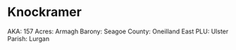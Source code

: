 # Knockramer

AKA: 157
Acres: Armagh
Barony: Seagoe
County: Oneilland East
PLU: Ulster
Parish: Lurgan